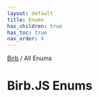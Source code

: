 ```yaml
---
layout: default
title: Enums
has_children: true
has_toc: true
nav_order: 4
---
```


[Birb](/) / All Enums

# Birb.JS Enums
